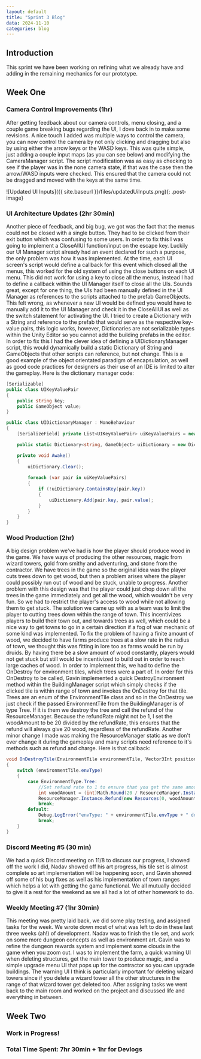 ```yaml
---
layout: default
title: "Sprint 3 Blog"
data: 2024-11-10
categories: blog
---
```

## Introduction

This sprint we have been working on refining what we already have and adding in the remaining mechanics for our prototype.

## Week One

### Camera Control Improvements (1hr)
After getting feedback about our camera controls, menu closing, and a couple game breaking bugs regarding the UI, I dove back in to make some revisions. A nice touch I added was multiple ways to control the camera, you can now control the camera by not only clicking and dragging but also by using either the arrow keys or the WASD keys. This was quite simple, just adding a couple input maps (as you can see below) and modifying the CameraManager script. The script modification was as easy as checking to see if the player was in the none camera state, if that was the case then the arrow/WASD inputs were checked. This ensured that the camera could not be dragged and moved with the keys at the same time.

![Updated UI Inputs]({{ site.baseurl }}/files/updatedUiInputs.png){: .post-image}

### UI Architecture Updates (2hr 30min)
Another piece of feedback, and big bug, we got was the fact that the menus could not be closed with a single button. They had to be clicked from their exit button which was confusing to some users. In order to fix this I was going to implement a CloseAllUI function/input on the escape key. Luckily our UI Manager script already had an event declared for such a purpose, the only problem was how it was implemented. At the time, each UI screen's script would define a callback for this event which closed all the menus, this worked for the old system of using the close buttons on each UI menu. This did not work for using a key to close all the menus, instead I had to define a callback within the UI Manager itself to close all the UIs. Sounds great, except for one thing, the UIs had been manually defined in the UI Manager as references to the scripts attached to the prefab GameObjects. This felt wrong, as whenever a new UI would be defined you would have to manually add it to the UI Manager and check it in the CloseAllUI as well as the switch statement for activating the UI. I tried to create a Dictionary with a String and reference to the prefab that would serve as the respective key-value pairs, this logic works, however, Dictionaries are not serializable types within the Unity Editor so you cannot add the building prefabs in the editor. In order to fix this I had the clever idea of defining a UIDictionaryManager script, this would dynamically build a static Dictionary of String and GameObjects that other scripts can reference, but not change. This is a good example of the object orientated paradigm of encapsulation, as well as good code practices for designers as their use of an IDE is limited to alter the gameplay. Here is the dictionary manager code:
```csharp
[Serializable]
public class UIKeyValuePair
{
    public string key;
    public GameObject value;
}

public class UIDictionaryManager : MonoBehaviour
{
    [SerializeField] private List<UIKeyValuePair> uiKeyValuePairs = new List<UIKeyValuePair>();

    public static Dictionary<string, GameObject> uiDictionary = new Dictionary<string, GameObject>();

    private void Awake()
    {
        uiDictionary.Clear();
        
        foreach (var pair in uiKeyValuePairs)
        {
            if (!uiDictionary.ContainsKey(pair.key))
            {
                uiDictionary.Add(pair.key, pair.value);
            }
        }
    }
}
```

### Wood Production (2hr)
A big design problem we've had is how the player should produce wood in the game. We have ways of producing the other resources, magic from wizard towers, gold from smithy and adventuring, and stone from the contractor. We have trees in the game so the original idea was the player cuts trees down to get wood, but then a problem arises where the player could possibly run out of wood and be stuck, unable to progress. Another problem with this design was that the player could just chop down all the trees in the game immediately and get all the wood, which wouldn't be very fun. So we had to restrict the player's access to wood while not allowing them to get stuck. The solution we came up with as a team was to limit the player to cutting trees down within the range of town. This incentivizes players to build their town out, and towards trees as well, which could be a nice way to get towns to go in a certain direction if a fog of war mechanic of some kind was implemented. To fix the problem of having a finite amount of wood, we decided to have farms produce trees at a slow rate in the radius of town, we thought this was fitting in lore too as farms would be run by druids. By having there be a slow amount of wood constantly, players would not get stuck but still would be incentivized to build out in order to reach large caches of wood.
In order to implement this, we had to define the OnDestroy for environment tiles, which trees were a part of. In order for this OnDestroy to be called, Gavin implemented a quick DestroyEnvironment method within the BuildingManager script which simply checks if the clicked tile is within range of town and invokes the OnDestroy for that tile. Trees are an enum of the EnvironmentTile class and so in the OnDestroy we just check if the passed EnvironmentTile from the BuildingManager is of type Tree. If it is them we destroy the tree and call the refund of the ResourceManager. Because the refundRate might not be 1, I set the woodAmount to be 20 divided by the refundRate, this ensures that the refund will always give 20 wood, regardless of the refundRate. Another minor change I made was making the ResourceManager static as we don't ever change it during the gameplay and many scripts need reference to it's methods such as refund and charge. Here is that callback:
```csharp
void OnDestroyTile(EnvironmentTile environmentTile, Vector3Int position)
{
    switch (environmentTile.envType)
    {
        case EnvironmentType.Tree:
            //Set refund rate to 1 to ensure that you get the same amount of wood every time
            int woodAmount = (int)Math.Round(20 / ResourceManager.Instance.refundRate);
            ResourceManager.Instance.Refund(new Resources(0, woodAmount, 0, 0));
            break;
        default:
            Debug.LogError("envType: " + environmentTile.envType + " does not exist!");
            break;
    }
}
```

### Discord Meeting #5 (30 min)
We had a quick Discord meeting on 11/8 to discuss our progress, I showed off the work I did, Nadav showed off his art progress, his tile set is almost complete so art implementation will be happening soon, and Gavin showed off some of his bug fixes as well as his implementation of town ranges which helps a lot with getting the game functional. We all mutually decided to give it a rest for the weekend as we all had a lot of other homework to do.

### Weekly Meeting #7 (1hr 30min)
This meeting was pretty laid back, we did some play testing, and assigned tasks for the week. We wrote down most of what was left to do in these last three weeks (ah!) of development. Nadav was to finish the tile set, and work on some more dungeon concepts as well as environment art. Gavin was to refine the dungeon rewards system and implement some clouds in the game when you zoom out. I was to implement the farm, a quick warning UI when deleting structures, get the main tower to produce magic, and a simple upgrade menu UI that pops up for the contractor so you can upgrade buildings. The warning UI I think is particularly important for deleting wizard towers since if you delete a wizard tower all the other structures in the range of that wizard tower get deleted too. After assigning tasks we went back to the main room and worked on the project and discussed life and everything in between.

## Week Two

### Work in Progress!

### Total Time Spent: 7hr 30min + 1hr for Devlogs